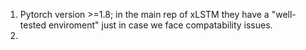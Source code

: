 1. Pytorch version >=1.8; in the main rep of xLSTM they have a "well-tested enviroment" just in case we face compatability issues.
2. 

